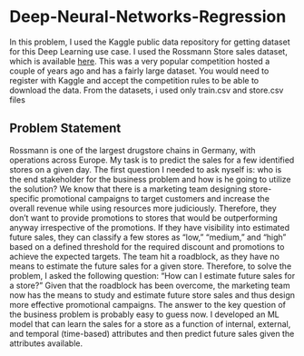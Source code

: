 # Deep-Neural-Networks-Regression

In this problem, I used the Kaggle public data repository for getting dataset for this Deep Learning use case. I used the Rossmann Store sales dataset, which is available [here](www.kaggle.com/c/rossmann-store-sales/data). This was a very popular competition hosted a couple of years ago and has a fairly large dataset. You would need to register with Kaggle and accept the competition rules to be able to download the data.
From the datasets, i used only train.csv and store.csv files 

## Problem Statement
Rossmann is one of the largest drugstore chains in Germany, with operations across Europe. My task is to predict the sales for a few identified stores on a given day. The first question I needed to ask nyself is: who is the end stakeholder for the business problem and how is he going to utilize the solution?
We know that there is a marketing team designing store-specific promotional campaigns to target customers and increase the overall revenue while using resources more judiciously. Therefore, they don’t want to provide promotions to stores that would be outperforming anyway irrespective of the promotions. If they have visibility into estimated future sales, they can classify a few stores as “low,” “medium,” and “high” based on a defined threshold for the required discount and promotions to achieve the expected targets. The team hit a roadblock, as they have no means to estimate the future sales for a given store. Therefore, to solve the problem, I asked the following question: “How can I estimate future sales for a store?” Given that the roadblock has been overcome, the marketing team now has the means to study and estimate future store sales and thus design more effective promotional campaigns.
The answer to the key question of the business problem is probably easy to guess now. I developed an ML model that can learn the sales for a store as a function of internal, external, and temporal (time-based) attributes and then predict future sales given the attributes available.
